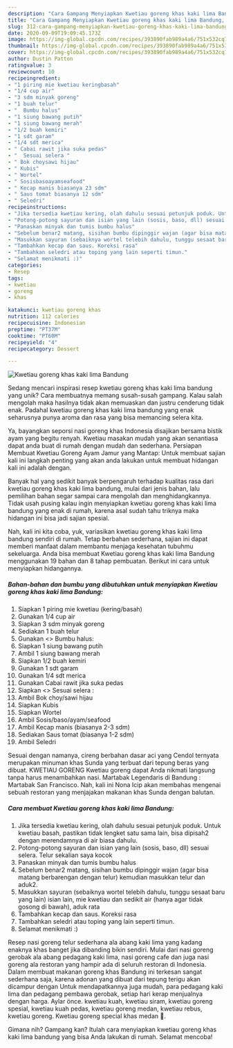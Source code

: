```yaml
---
description: "Cara Gampang Menyiapkan Kwetiau goreng khas kaki lima Bandung, Sempurna"
title: "Cara Gampang Menyiapkan Kwetiau goreng khas kaki lima Bandung, Sempurna"
slug: 312-cara-gampang-menyiapkan-kwetiau-goreng-khas-kaki-lima-bandung-sempurna
date: 2020-09-09T19:09:45.173Z
image: https://img-global.cpcdn.com/recipes/393890fab989a4a6/751x532cq70/kwetiau-goreng-khas-kaki-lima-bandung-foto-resep-utama.jpg
thumbnail: https://img-global.cpcdn.com/recipes/393890fab989a4a6/751x532cq70/kwetiau-goreng-khas-kaki-lima-bandung-foto-resep-utama.jpg
cover: https://img-global.cpcdn.com/recipes/393890fab989a4a6/751x532cq70/kwetiau-goreng-khas-kaki-lima-bandung-foto-resep-utama.jpg
author: Dustin Patton
ratingvalue: 3
reviewcount: 10
recipeingredient:
- "1 piring mie kwetiau keringbasah"
- "1/4 cup air"
- "3 sdm minyak goreng"
- "1 buah telur"
- "  Bumbu halus"
- "1 siung bawang putih"
- "1 siung bawang merah"
- "1/2 buah kemiri"
- "1 sdt garam"
- "1/4 sdt merica"
- " Cabai rawit jika suka pedas"
- "  Sesuai selera "
- " Bok choysawi hijau"
- " Kubis"
- " Wortel"
- " Sosisbasoayamseafood"
- " Kecap manis biasanya 23 sdm"
- " Saus tomat biasanya 12 sdm"
- " Seledri"
recipeinstructions:
- "Jika tersedia kwetiau kering, olah dahulu sesuai petunjuk poduk. Untuk kwetiau basah, pastikan tidak lengket satu sama lain, bisa dipisah2 dengan merendamnya di air biasa dahulu."
- "Potong-potong sayuran dan isian yang lain (sosis, baso, dll) sesuai selera. Telur sekalian saya kocok"
- "Panaskan minyak dan tumis bumbu halus"
- "Sebelum benar2 matang, sisihan bumbu dipinggir wajan (agar bisa matang berbarengan dengan telur) kemudian masukkan telur dan aduk2."
- "Masukkan sayuran (sebaiknya wortel telebih dahulu, tunggu sesaat baru yang lain) isian lain, mie kwetiau dan sedikit air (hanya agar tidak gosong di bawah), aduk rata"
- "Tambahkan kecap dan saus. Koreksi rasa"
- "Tambahkan seledri atau toping yang lain seperti timun."
- "Selamat menikmati :)"
categories:
- Resep
tags:
- kwetiau
- goreng
- khas

katakunci: kwetiau goreng khas 
nutrition: 112 calories
recipecuisine: Indonesian
preptime: "PT37M"
cooktime: "PT60M"
recipeyield: "4"
recipecategory: Dessert

---
```



![Kwetiau goreng khas kaki lima Bandung](https://img-global.cpcdn.com/recipes/393890fab989a4a6/751x532cq70/kwetiau-goreng-khas-kaki-lima-bandung-foto-resep-utama.jpg)

Sedang mencari inspirasi resep kwetiau goreng khas kaki lima bandung yang unik? Cara membuatnya memang susah-susah gampang. Kalau salah mengolah maka hasilnya tidak akan memuaskan dan justru cenderung tidak enak. Padahal kwetiau goreng khas kaki lima bandung yang enak seharusnya punya aroma dan rasa yang bisa memancing selera kita.

Ya, bayangkan seporsi nasi goreng khas Indonesia disajikan bersama bistik ayam yang begitu renyah. Kwetiau masakan mudah yang akan senantiasa dapat anda buat di rumah dengan mudah dan sederhana. Persiapan Membuat Kwetiau Goreng Ayam Jamur yang Mantap: Untuk membuat sajian kali ini langkah penting yang akan anda lakukan untuk membuat hidangan kali ini adalah dengan.

Banyak hal yang sedikit banyak berpengaruh terhadap kualitas rasa dari kwetiau goreng khas kaki lima bandung, mulai dari jenis bahan, lalu pemilihan bahan segar sampai cara mengolah dan menghidangkannya. Tidak usah pusing kalau ingin menyiapkan kwetiau goreng khas kaki lima bandung yang enak di rumah, karena asal sudah tahu triknya maka hidangan ini bisa jadi sajian spesial.


Nah, kali ini kita coba, yuk, variasikan kwetiau goreng khas kaki lima bandung sendiri di rumah. Tetap berbahan sederhana, sajian ini dapat memberi manfaat dalam membantu menjaga kesehatan tubuhmu sekeluarga. Anda bisa membuat Kwetiau goreng khas kaki lima Bandung menggunakan 19 bahan dan 8 tahap pembuatan. Berikut ini cara untuk menyiapkan hidangannya.

<!--inarticleads1-->

##### Bahan-bahan dan bumbu yang dibutuhkan untuk menyiapkan Kwetiau goreng khas kaki lima Bandung:

1. Siapkan 1 piring mie kwetiau (kering/basah)
1. Gunakan 1/4 cup air
1. Siapkan 3 sdm minyak goreng
1. Sediakan 1 buah telur
1. Gunakan  &lt;&gt; Bumbu halus:
1. Siapkan 1 siung bawang putih
1. Ambil 1 siung bawang merah
1. Siapkan 1/2 buah kemiri
1. Gunakan 1 sdt garam
1. Gunakan 1/4 sdt merica
1. Gunakan  Cabai rawit jika suka pedas
1. Siapkan  &lt;&gt; Sesuai selera :
1. Ambil  Bok choy/sawi hijau
1. Siapkan  Kubis
1. Siapkan  Wortel
1. Ambil  Sosis/baso/ayam/seafood
1. Ambil  Kecap manis (biasanya 2-3 sdm)
1. Sediakan  Saus tomat (biasanya 1-2 sdm)
1. Ambil  Seledri


Sesuai dengan namanya, cireng berbahan dasar aci yang Cendol ternyata merupakan minuman khas Sunda yang terbuat dari tepung beras yang dibuat. KWETIAU GORENG Kwetiau goreng dapat Anda nikmati langsung tanpa harus menambahkan nasi. Martabak Legendaris di Bandung : Martabak San Francisco. Nah, kali ini Nona Icip akan membahas mengenai sebuah restoran yang menjajakan makanan khas Sunda dengan balutan. 

<!--inarticleads2-->

##### Cara membuat Kwetiau goreng khas kaki lima Bandung:

1. Jika tersedia kwetiau kering, olah dahulu sesuai petunjuk poduk. Untuk kwetiau basah, pastikan tidak lengket satu sama lain, bisa dipisah2 dengan merendamnya di air biasa dahulu.
1. Potong-potong sayuran dan isian yang lain (sosis, baso, dll) sesuai selera. Telur sekalian saya kocok
1. Panaskan minyak dan tumis bumbu halus
1. Sebelum benar2 matang, sisihan bumbu dipinggir wajan (agar bisa matang berbarengan dengan telur) kemudian masukkan telur dan aduk2.
1. Masukkan sayuran (sebaiknya wortel telebih dahulu, tunggu sesaat baru yang lain) isian lain, mie kwetiau dan sedikit air (hanya agar tidak gosong di bawah), aduk rata
1. Tambahkan kecap dan saus. Koreksi rasa
1. Tambahkan seledri atau toping yang lain seperti timun.
1. Selamat menikmati :)


Resep nasi goreng telur sederhana ala abang kaki lima yang kadang enaknya khas banget jika dibanding bikin sendiri. Mulai dari nasi goreng gerobak ala abang pedagang kaki lima, nasi goreng cafe dan juga nasi goreng ala restoran yang hampir ada di seluruh restoran di Indonesia. Dalam membuat makanan goreng khas Bandung ini terkesan sangat sederhana saja, karena adonan yang dibuat dari tepung terigu akan dicampur dengan Untuk mendapatkannya juga mudah, para pedagang kaki lima dan pedagang pembawa gerobak, setiap hari kerap menjualnya dengan harga. Aylar önce. kwetiau kuah, kwetiau siram, kwetiau goreng spesial, kwetiau kuah pedas, kwetiau goreng medan, kwetiau rebus, kwetiau goreng. Kwetiau goreng special khas medan 🤤. 

Gimana nih? Gampang kan? Itulah cara menyiapkan kwetiau goreng khas kaki lima bandung yang bisa Anda lakukan di rumah. Selamat mencoba!
